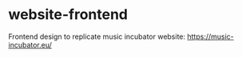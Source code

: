 # website-frontend

Frontend design to replicate music incubator website: https://music-incubator.eu/
